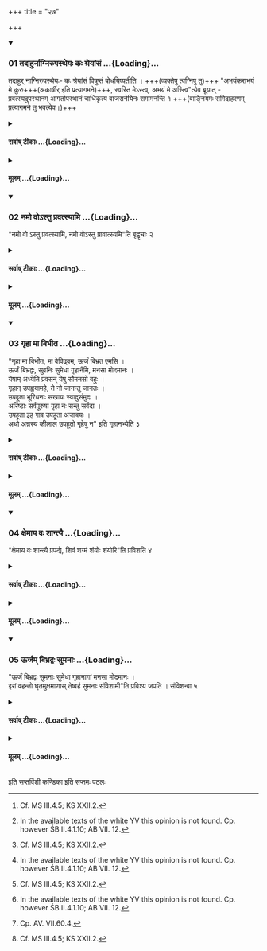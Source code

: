 +++
title = "२७"

+++

<div class="js_include" includetitle="true" newlevelforh1="3" unfilled url="/vedAH_yajuH/taittirIyam/sUtram/ApastambaH/shrautam/vishvAsa-prastutiH/06/27/01_tadAhurnAgnirupastheyaH_kaH_shreyAMsaM.md">
<details open><summary><h3>01 तदाहुर्नाग्निरुपस्थेयः कः श्रेयांसं ...{Loading}...</h3></summary>

तदाहुर् नाग्निरुपस्थेयः- कः श्रेयांसं विषुप्तं बोधयिष्यतीति । +++(व्यक्तेषु त्वग्निषु तु)+++ "अभयंकराभयं मे कुरु+++(अकार्षीर् इति प्रत्यागमने)+++, स्वस्ति मेऽस्त्व्, अभयं मे अस्त्वि"त्येव ब्रूयात् - प्रवत्स्यदुपस्थानम् आगतोपस्थानं चाधिकृत्य वाजसनेयिनः समामनन्ति १ +++(वाङ्नियमः समिदाहरणम् प्रत्यागमने तु भवत्येव।)+++

</details>
</div>
<div class="js_include collapsed" newlevelforh1="4" title="सर्वाष् टीकाः" unfilled url="/vedAH_yajuH/taittirIyam/sUtram/ApastambaH/shrautam/sarvASh_TIkAH/06/27/01_tadAhurnAgnirupastheyaH_kaH_shreyAMsaM.md">
<details><summary><h4>सर्वाष् टीकाः ...{Loading}...</h4></summary>
<details><summary>थिते</summary>

1. Now some say, "One should not stand near the fire praising it (after having returned form the journey). Who will awaken the sleeping superior?”.[^1] One should only say, “O safety creator! create safety for me; let there be bliss for me; let there be safety for me”. This is the opinion of the Vājasaneyians in connection with the standing near (the fires while praising them) by one who is about to stay away and the standing near (the fires) while praising them by one who has returned.[^2]   

[^1]: Cf. MS III.4.5; KS XXII.2.  

[^2]: In the available texts of the white YV this opinion is not found. Cp. however ŚB II.4.1.10; AB VII. 12.
</details>
</details>
</div>
<div class="js_include collapsed" newlevelforh1="4" title="मूलम्" unfilled url="/vedAH_yajuH/taittirIyam/sUtram/ApastambaH/shrautam/mUlam/06/27/01_tadAhurnAgnirupastheyaH_kaH_shreyAMsaM.md">
<details><summary><h4>मूलम् ...{Loading}...</h4></summary>

तदाहुर्नाग्निरुपस्थेयः कः श्रेयांसं विषुप्तं बोधयिष्यतीति । अभयङ्कराभयं मे कुरु स्वस्ति मेऽस्त्वभयं मे अस्त्वित्येव ब्रूयात् । प्रवत्स्यदुपस्थानमागतोपस्थानं चाधिकृत्य वाजसनेयिनः समामनन्ति १
</details>
</div>
<div class="js_include" includetitle="true" newlevelforh1="3" unfilled url="/vedAH_yajuH/taittirIyam/sUtram/ApastambaH/shrautam/vishvAsa-prastutiH/06/27/02_namo_vo-stu_pravatsyAmi.md">
<details open><summary><h3>02 नमो वोऽस्तु प्रवत्स्यामि ...{Loading}...</h3></summary>

"नमो वो ऽस्तु प्रवत्स्यामि, नमो वोऽस्तु प्रावात्स्यमि"ति बृह्वृचाः २  

</details>
</div>
<div class="js_include collapsed" newlevelforh1="4" title="सर्वाष् टीकाः" unfilled url="/vedAH_yajuH/taittirIyam/sUtram/ApastambaH/shrautam/sarvASh_TIkAH/06/27/02_namo_vo-stu_pravatsyAmi.md">
<details><summary><h4>सर्वाष् टीकाः ...{Loading}...</h4></summary>
<details><summary>थिते</summary>

2. According to the followers of the R̥gveda, (one should use the formula namo vo'stu pravatsyāmi[^1] before going on journey and the formula namo vo'stu prāvātsyam[^2] after having returned.   

[^1-2]: These formulae are not found in any text belonging to the R̥V.
</details>
</details>
</div>
<div class="js_include collapsed" newlevelforh1="4" title="मूलम्" unfilled url="/vedAH_yajuH/taittirIyam/sUtram/ApastambaH/shrautam/mUlam/06/27/02_namo_vo-stu_pravatsyAmi.md">
<details><summary><h4>मूलम् ...{Loading}...</h4></summary>

नमो वोऽस्तु प्रवत्स्यामि नमो वोऽस्तु प्रावात्स्यमिति बृह्वृचाः २
</details>
</div>
<div class="js_include" includetitle="true" newlevelforh1="3" unfilled url="/vedAH_yajuH/taittirIyam/sUtram/ApastambaH/shrautam/vishvAsa-prastutiH/06/27/03_gRhA_mA_bibhIta.md">
<details open><summary><h3>03 गृहा मा बिभीत ...{Loading}...</h3></summary>

"गृहा मा बिभीत, मा वेपिढ्वम्, ऊर्जं बिभ्रत एमसि ।  
ऊर्जं बिभ्रद्वः, सुवनिः सुमेधा गृहानैमि, मनसा मोदमानः ।  
येषाम् अध्येति प्रवसन् येषु सौमनसो बहुः ।  
गृहान् उपह्वयामहे, ते नो जानन्तु जानतः ।  
उपहूता भूरिधनाः सखायः स्वादुसंमुदः ।  
अरिष्टाः सर्वपूरुषा गृहा नः सन्तु सर्वदा ।  
उपहूता इह गाव उपहूता अजावयः ।  
अथो अन्नस्य कीलाल उपहूतो गृहेषु न" इति गृहानभ्येति ३  

</details>
</div>
<div class="js_include collapsed" newlevelforh1="4" title="सर्वाष् टीकाः" unfilled url="/vedAH_yajuH/taittirIyam/sUtram/ApastambaH/shrautam/sarvASh_TIkAH/06/27/03_gRhA_mA_bibhIta.md">
<details><summary><h4>सर्वाष् टीकाः ...{Loading}...</h4></summary>
<details><summary>थिते</summary>

3. With gr̥hā mā bibhīta...[^1] yeṣāmadhyeti pravasan...[^2] upahūtā bhūridhanāḥ...[^3], (and) upahūtā iha gāvaḥ...[^4]  (the sacrificer) goes towards the house (after having returned).  

[^1-2, 4]: VS III.4.1.  

[^3]: Cp. AV. VII.60.4.
</details>
</details>
</div>
<div class="js_include collapsed" newlevelforh1="4" title="मूलम्" unfilled url="/vedAH_yajuH/taittirIyam/sUtram/ApastambaH/shrautam/mUlam/06/27/03_gRhA_mA_bibhIta.md">
<details><summary><h4>मूलम् ...{Loading}...</h4></summary>

गृहा मा बिभीत मा वेपिढ्वमूर्जं बिभ्रत एमसि । ऊर्जं बिभ्रद्वः सुवनिः सुमेधा गृहानैमि मनसा मोद मानः । येषामध्येति प्रवसन्येषु सौमनसो बहुः । गृहानुपह्वयामहे ते नो जानन्तु जानतः । उपहूता भूरिधनाः सखायः स्वादुसम्मुदः । अरिष्टाः सर्वपूरुषा गृहा नः सन्तु सर्वदा । उपहूता इह गाव उपहूता अजावयः । अथो अन्नस्य कीलाल उपहूतो गृहेषु न इति गृहानभ्येति ३
</details>
</div>
<div class="js_include" includetitle="true" newlevelforh1="3" unfilled url="/vedAH_yajuH/taittirIyam/sUtram/ApastambaH/shrautam/vishvAsa-prastutiH/06/27/04_xemAya_vaH_shAntyai.md">
<details open><summary><h3>04 क्षेमाय वः शान्त्यै ...{Loading}...</h3></summary>

"क्षेमाय वः शान्त्यै प्रपद्ये, शिवं शग्मं शंयोः शंयोरि"ति प्रविशति ४  

</details>
</div>
<div class="js_include collapsed" newlevelforh1="4" title="सर्वाष् टीकाः" unfilled url="/vedAH_yajuH/taittirIyam/sUtram/ApastambaH/shrautam/sarvASh_TIkAH/06/27/04_xemAya_vaH_shAntyai.md">
<details><summary><h4>सर्वाष् टीकाः ...{Loading}...</h4></summary>
<details><summary>थिते</summary>

4. With kṣemāya vaḥ śāntyai prapadye...[^1] he enters (in his house).  

[^1]: VS III.43.
</details>
</details>
</div>
<div class="js_include collapsed" newlevelforh1="4" title="मूलम्" unfilled url="/vedAH_yajuH/taittirIyam/sUtram/ApastambaH/shrautam/mUlam/06/27/04_xemAya_vaH_shAntyai.md">
<details><summary><h4>मूलम् ...{Loading}...</h4></summary>

क्षेमाय वः शान्त्यै प्रपद्ये शिवं शग्मं शंयोः शंयोरिति प्रविशति ४
</details>
</div>
<div class="js_include" includetitle="true" newlevelforh1="3" unfilled url="/vedAH_yajuH/taittirIyam/sUtram/ApastambaH/shrautam/vishvAsa-prastutiH/06/27/05_Urjam_bibhradvaH_sumanAH.md">
<details open><summary><h3>05 ऊर्जम् बिभ्रद्वः सुमनाः ...{Loading}...</h3></summary>

"ऊर्जं बिभ्रद्वः सुमनाः सुमेधा गृहानागां मनसा मोदमानः ।  
इरां वहन्तो घृतमुक्षमाणास् तेष्वहं सुमनाः संविशामी"ति प्रविश्य जपति । संविशन्वा ५  

</details>
</div>
<div class="js_include collapsed" newlevelforh1="4" title="सर्वाष् टीकाः" unfilled url="/vedAH_yajuH/taittirIyam/sUtram/ApastambaH/shrautam/sarvASh_TIkAH/06/27/05_Urjam_bibhradvaH_sumanAH.md">
<details><summary><h4>सर्वाष् टीकाः ...{Loading}...</h4></summary>
<details><summary>थिते</summary>

5. Either having entered into his house) or while sleeping he mutters ūrjaṁ bibhrad vaḥ sumanāḥ...
</details>
</details>
</div>
<div class="js_include collapsed" newlevelforh1="4" title="मूलम्" unfilled url="/vedAH_yajuH/taittirIyam/sUtram/ApastambaH/shrautam/mUlam/06/27/05_Urjam_bibhradvaH_sumanAH.md">
<details><summary><h4>मूलम् ...{Loading}...</h4></summary>

ऊर्जं बिभ्रद्वः सुमनाः सुमेधा गृहानागां मनसा मोदमानः । इरां वहन्तो घृतमुक्षमाणास्तेष्वहं सुमनाः संविशामीति प्रविश्य जपति । संविशन्वा ५
</details>
</div>

  
इति सप्तविंशी कण्डिका 
इति सप्तमः पटलः
